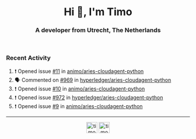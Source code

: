 <h1 align="center">Hi 👋, I'm Timo</h1>
<h3 align="center">A developer from Utrecht, The Netherlands</h3>
<br/>
<!-- https://github.com/rahuldkjain/github-profile-readme-generator --!>

<!--  <p align="left"><img src="https://github-readme-stats.vercel.app/api?username=timoglastra&show_icons=true&count_private=true&" alt="timoglastra" /></p> --!>

<!--
Github language stats
<p align="left"><img src="https://github-readme-stats.vercel.app/api/top-langs/?username=timoglastra&layout=compact" alt="timoglastra" /><p>
-->

<!-- Codestats language stats -->
<!-- <p align="left"><img src="https://codestats-readme.vercel.app/api/top-langs/?username=timoglastra&layout=compact&language_count=12" alt="timoglastra" /><p>    --!>
  
<h3>Recent Activity</h3>

<!--START_SECTION:activity-->
1. ❗️ Opened issue [#11](https://github.com/animo/aries-cloudagent-python/issues/11) in [animo/aries-cloudagent-python](https://github.com/animo/aries-cloudagent-python)
2. 🗣 Commented on [#969](https://github.com/hyperledger/aries-cloudagent-python/issues/969) in [hyperledger/aries-cloudagent-python](https://github.com/hyperledger/aries-cloudagent-python)
3. ❗️ Opened issue [#10](https://github.com/animo/aries-cloudagent-python/issues/10) in [animo/aries-cloudagent-python](https://github.com/animo/aries-cloudagent-python)
4. ❗️ Opened issue [#972](https://github.com/hyperledger/aries-cloudagent-python/issues/972) in [hyperledger/aries-cloudagent-python](https://github.com/hyperledger/aries-cloudagent-python)
5. ❗️ Opened issue [#9](https://github.com/animo/aries-cloudagent-python/issues/9) in [animo/aries-cloudagent-python](https://github.com/animo/aries-cloudagent-python)
<!--END_SECTION:activity-->

---

<p align="center">
<a href="https://twitter.com/timoglastra" target="blank"><img align="center" src="https://cdn.jsdelivr.net/npm/simple-icons@3.0.1/icons/twitter.svg" alt="timoglastra" height="30" width="30" /></a>
<a href="https://linkedin.com/in/timoglastra" target="blank"><img align="center" src="https://cdn.jsdelivr.net/npm/simple-icons@3.0.1/icons/linkedin.svg" alt="timoglastra" height="30" width="30" /></a>
</p>



